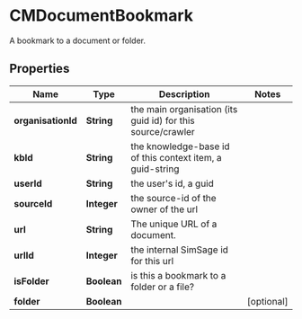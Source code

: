 

# CMDocumentBookmark

A bookmark to a document or folder.

## Properties

| Name | Type | Description | Notes |
|------------ | ------------- | ------------- | -------------|
|**organisationId** | **String** | the main organisation (its guid id) for this source/crawler |  |
|**kbId** | **String** | the knowledge-base id of this context item, a guid-string |  |
|**userId** | **String** | the user&#39;s id, a guid |  |
|**sourceId** | **Integer** | the source-id of the owner of the url |  |
|**url** | **String** | The unique URL of a document. |  |
|**urlId** | **Integer** | the internal SimSage id for this url |  |
|**isFolder** | **Boolean** | is this a bookmark to a folder or a file? |  |
|**folder** | **Boolean** |  |  [optional] |



